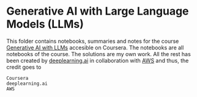 
# Generative AI with Large Language Models (LLMs)

This folder contains notebooks, summaries and notes for the course [Generative AI with LLMs](https://www.coursera.org/learn/generative-ai-with-llms) accesible on Coursera. The notebooks are all notebooks of the course. The solutions are my own work. All the rest has been created by [deeplearning.ai](https://www.deeplearning.ai/) in collaboration with [AWS](https://aws.amazon.com/) and thus, the credit goes to

```
Coursera
deeplearning.ai
AWS
```

